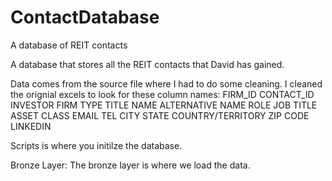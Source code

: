 # ContactDatabase
A database of REIT contacts

A database that stores all the REIT contacts that David has gained. 

Data comes from the source file where I had to do some cleaning. I cleaned the orignial excels to look for these column names: FIRM_ID	CONTACT_ID	INVESTOR	FIRM TYPE	TITLE	NAME	ALTERNATIVE NAME	ROLE	JOB TITLE	ASSET CLASS	EMAIL	TEL	CITY	STATE	COUNTRY/TERRITORY	ZIP CODE	LINKEDIN

Scripts is where you initilze the database. 

Bronze Layer:
  The bronze layer is where we load the data. 
